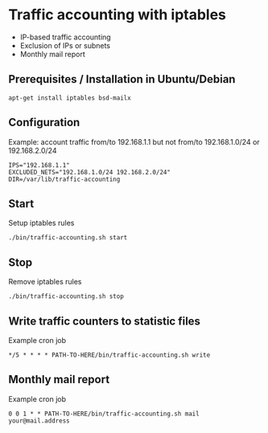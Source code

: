 # Traffic accounting with iptables
- IP-based traffic accounting
- Exclusion of IPs or subnets
- Monthly mail report
## Prerequisites / Installation in Ubuntu/Debian
```
apt-get install iptables bsd-mailx
```
## Configuration
Example: account traffic from/to 192.168.1.1 but not from/to 192.168.1.0/24 or 192.168.2.0/24
```
IPS="192.168.1.1"
EXCLUDED_NETS="192.168.1.0/24 192.168.2.0/24"
DIR=/var/lib/traffic-accounting
```
## Start
Setup iptables rules
```
./bin/traffic-accounting.sh start
```
## Stop
Remove iptables rules
```
./bin/traffic-accounting.sh stop
```
## Write traffic counters to statistic files
Example cron job
```
*/5 * * * * PATH-TO-HERE/bin/traffic-accounting.sh write
```
## Monthly mail report
Example cron job
```
0 0 1 * * PATH-TO-HERE/bin/traffic-accounting.sh mail your@mail.address
```
